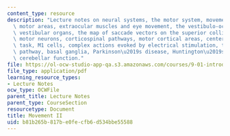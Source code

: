 ```yaml
---
content_type: resource
description: "Lecture notes on neural systems, the motor system, movement, supraspinal\
  \ motor areas, extraocular muscles and eye movement, the vestibulo-ocular reflex,\
  \ vestibular organs, the map of saccade vectors on the superior colliculus, upper\
  \ motor neurons, corticospinal pathways, motor cortical areas, center-out reaching\
  \ task, M1 cells, complex actions evoked by electrical stimulation, the final common\
  \ pathway, basal ganglia, Parkinson\u2019s disease, Huntington\u2019s disease, and\
  \ cerebellar function."
file: https://ol-ocw-studio-app-qa.s3.amazonaws.com/courses/9-01-introduction-to-neuroscience-fall-2007/b81b265b817be0fecfb6d534bbe55588_15_motor2.pdf
file_type: application/pdf
learning_resource_types:
- Lecture Notes
ocw_type: OCWFile
parent_title: Lecture Notes
parent_type: CourseSection
resourcetype: Document
title: Movement II
uid: b81b265b-817b-e0fe-cfb6-d534bbe55588
---
```

